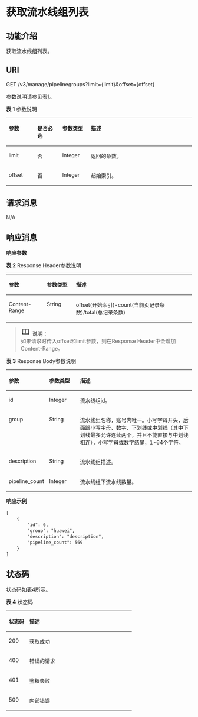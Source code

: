 # 获取流水线组列表<a name="ops_02_0032"></a>

## 功能介绍<a name="se03aae4436e64394a95dc13b6f233898"></a>

获取流水线组列表。

## URI<a name="s476df674307e4b04b9545f9575dde042"></a>

GET /v3/manage/pipelinegroups?limit=\{limit\}&offset=\{offset\}

参数说明请参见[表1](#table74411229203611)。

**表 1**  参数说明

<a name="table74411229203611"></a>
<table><thead align="left"><tr id="row15507142903620"><th class="cellrowborder" valign="top" width="15.448455154484552%" id="mcps1.2.5.1.1"><p id="p45071429203618"><a name="p45071429203618"></a><a name="p45071429203618"></a>参数</p>
</th>
<th class="cellrowborder" valign="top" width="13.438656134386562%" id="mcps1.2.5.1.2"><p id="p550711295367"><a name="p550711295367"></a><a name="p550711295367"></a>是否必选</p>
</th>
<th class="cellrowborder" valign="top" width="15.338466153384664%" id="mcps1.2.5.1.3"><p id="p1450752983618"><a name="p1450752983618"></a><a name="p1450752983618"></a>参数类型</p>
</th>
<th class="cellrowborder" valign="top" width="55.77442255774422%" id="mcps1.2.5.1.4"><p id="p750710292366"><a name="p750710292366"></a><a name="p750710292366"></a>描述</p>
</th>
</tr>
</thead>
<tbody><tr id="row13507162963616"><td class="cellrowborder" valign="top" width="15.448455154484552%" headers="mcps1.2.5.1.1 "><p id="p65071529143610"><a name="p65071529143610"></a><a name="p65071529143610"></a>limit</p>
</td>
<td class="cellrowborder" valign="top" width="13.438656134386562%" headers="mcps1.2.5.1.2 "><p id="p2507429193616"><a name="p2507429193616"></a><a name="p2507429193616"></a>否</p>
</td>
<td class="cellrowborder" valign="top" width="15.338466153384664%" headers="mcps1.2.5.1.3 "><p id="p1850712973612"><a name="p1850712973612"></a><a name="p1850712973612"></a>Integer</p>
</td>
<td class="cellrowborder" valign="top" width="55.77442255774422%" headers="mcps1.2.5.1.4 "><p id="p13507152933616"><a name="p13507152933616"></a><a name="p13507152933616"></a>返回的条数。</p>
</td>
</tr>
<tr id="row550711298363"><td class="cellrowborder" valign="top" width="15.448455154484552%" headers="mcps1.2.5.1.1 "><p id="p1150752910366"><a name="p1150752910366"></a><a name="p1150752910366"></a>offset</p>
</td>
<td class="cellrowborder" valign="top" width="13.438656134386562%" headers="mcps1.2.5.1.2 "><p id="p350752923614"><a name="p350752923614"></a><a name="p350752923614"></a>否</p>
</td>
<td class="cellrowborder" valign="top" width="15.338466153384664%" headers="mcps1.2.5.1.3 "><p id="p18507129173616"><a name="p18507129173616"></a><a name="p18507129173616"></a>Integer</p>
</td>
<td class="cellrowborder" valign="top" width="55.77442255774422%" headers="mcps1.2.5.1.4 "><p id="p1450712919364"><a name="p1450712919364"></a><a name="p1450712919364"></a>起始索引。</p>
</td>
</tr>
</tbody>
</table>

## 请求消息<a name="s8246d3afdd6f44dc817ce0c3f2ac7d53"></a>

N/A

## 响应消息<a name="sab9be5ce850743859bb238e072f8d1f2"></a>

**响应参数**

**表 2**  Response Header参数说明

<a name="table156464193424"></a>
<table><thead align="left"><tr id="row76531819144218"><th class="cellrowborder" valign="top" width="20.51%" id="mcps1.2.4.1.1"><p id="p36531719164213"><a name="p36531719164213"></a><a name="p36531719164213"></a>参数</p>
</th>
<th class="cellrowborder" valign="top" width="15.690000000000001%" id="mcps1.2.4.1.2"><p id="p186572196429"><a name="p186572196429"></a><a name="p186572196429"></a>参数类型</p>
</th>
<th class="cellrowborder" valign="top" width="63.800000000000004%" id="mcps1.2.4.1.3"><p id="p1966121915428"><a name="p1966121915428"></a><a name="p1966121915428"></a>描述</p>
</th>
</tr>
</thead>
<tbody><tr id="row18663141934215"><td class="cellrowborder" valign="top" width="20.51%" headers="mcps1.2.4.1.1 "><p id="p15664201917425"><a name="p15664201917425"></a><a name="p15664201917425"></a>Content-Range</p>
</td>
<td class="cellrowborder" valign="top" width="15.690000000000001%" headers="mcps1.2.4.1.2 "><p id="p1566851954211"><a name="p1566851954211"></a><a name="p1566851954211"></a>String</p>
</td>
<td class="cellrowborder" valign="top" width="63.800000000000004%" headers="mcps1.2.4.1.3 "><p id="p442485393619"><a name="p442485393619"></a><a name="p442485393619"></a>offset(开始索引)-count(当前页记录条数)/total(总记录条数)</p>
</td>
</tr>
</tbody>
</table>

>![](public_sys-resources/icon-note.gif) **说明：**   
>如果请求时传入offset和limit参数，则在Response Header中会增加Content-Range。  

**表 3**  Response Body参数说明

<a name="table45446245174724"></a>
<table><thead align="left"><tr id="row1412623174724"><th class="cellrowborder" valign="top" width="20.452045204520452%" id="mcps1.2.4.1.1"><p id="p47313663174724"><a name="p47313663174724"></a><a name="p47313663174724"></a>参数</p>
</th>
<th class="cellrowborder" valign="top" width="16.691669166916693%" id="mcps1.2.4.1.2"><p id="p7201512174724"><a name="p7201512174724"></a><a name="p7201512174724"></a>参数类型</p>
</th>
<th class="cellrowborder" valign="top" width="62.85628562856286%" id="mcps1.2.4.1.3"><p id="p4480706174724"><a name="p4480706174724"></a><a name="p4480706174724"></a>描述</p>
</th>
</tr>
</thead>
<tbody><tr id="row40294727101415"><td class="cellrowborder" valign="top" width="20.452045204520452%" headers="mcps1.2.4.1.1 "><p id="p61264216428"><a name="p61264216428"></a><a name="p61264216428"></a>id</p>
</td>
<td class="cellrowborder" valign="top" width="16.691669166916693%" headers="mcps1.2.4.1.2 "><p id="p1412519274216"><a name="p1412519274216"></a><a name="p1412519274216"></a>Integer</p>
</td>
<td class="cellrowborder" valign="top" width="62.85628562856286%" headers="mcps1.2.4.1.3 "><p id="p8125521426"><a name="p8125521426"></a><a name="p8125521426"></a>流水线组id。</p>
</td>
</tr>
<tr id="row98876365819"><td class="cellrowborder" valign="top" width="20.452045204520452%" headers="mcps1.2.4.1.1 "><p id="p1912472144219"><a name="p1912472144219"></a><a name="p1912472144219"></a>group</p>
</td>
<td class="cellrowborder" valign="top" width="16.691669166916693%" headers="mcps1.2.4.1.2 "><p id="p949945654212"><a name="p949945654212"></a><a name="p949945654212"></a>String</p>
</td>
<td class="cellrowborder" valign="top" width="62.85628562856286%" headers="mcps1.2.4.1.3 "><p id="p10122229428"><a name="p10122229428"></a><a name="p10122229428"></a>流水线组名称，账号内唯一。小写字母开头，后面跟小写字母、数字、下划线或中划线（其中下划线最多允许连续两个，并且不能直接与中划线相连），小写字母或数字结尾，1-64个字符。</p>
</td>
</tr>
<tr id="row1698135244113"><td class="cellrowborder" valign="top" width="20.452045204520452%" headers="mcps1.2.4.1.1 "><p id="p912110214216"><a name="p912110214216"></a><a name="p912110214216"></a>description</p>
</td>
<td class="cellrowborder" valign="top" width="16.691669166916693%" headers="mcps1.2.4.1.2 "><p id="p7170442122510"><a name="p7170442122510"></a><a name="p7170442122510"></a>String</p>
</td>
<td class="cellrowborder" valign="top" width="62.85628562856286%" headers="mcps1.2.4.1.3 "><p id="p1966105572510"><a name="p1966105572510"></a><a name="p1966105572510"></a>流水线组描述。</p>
</td>
</tr>
<tr id="row626682835815"><td class="cellrowborder" valign="top" width="20.452045204520452%" headers="mcps1.2.4.1.1 "><p id="p1119723420"><a name="p1119723420"></a><a name="p1119723420"></a>pipeline_count</p>
</td>
<td class="cellrowborder" valign="top" width="16.691669166916693%" headers="mcps1.2.4.1.2 "><p id="p11117152134216"><a name="p11117152134216"></a><a name="p11117152134216"></a>Integer</p>
</td>
<td class="cellrowborder" valign="top" width="62.85628562856286%" headers="mcps1.2.4.1.3 "><p id="p711602184210"><a name="p711602184210"></a><a name="p711602184210"></a>流水线组下流水线数量。</p>
</td>
</tr>
</tbody>
</table>

**响应示例**

```
[
    {
        "id": 6,
        "group": "huawei",
        "description": "description",
        "pipeline_count": 569
    }
]
```

## 状态码<a name="s336c1dbc7af446a1b3cc077ea3f82fc9"></a>

状态码如[表4](#t33d02fa79e8443868a71c99f411610a5)所示。

**表 4**  状态码

<a name="t33d02fa79e8443868a71c99f411610a5"></a>
<table><thead align="left"><tr id="r9eb80d64e8f34d0db940daa95fc929dd"><th class="cellrowborder" valign="top" width="16.439999999999998%" id="mcps1.2.3.1.1"><p id="a7e51ed73a71e4dc29d0dd4aae3016632"><a name="a7e51ed73a71e4dc29d0dd4aae3016632"></a><a name="a7e51ed73a71e4dc29d0dd4aae3016632"></a>状态码</p>
</th>
<th class="cellrowborder" valign="top" width="83.56%" id="mcps1.2.3.1.2"><p id="aa802d02e21c944f1863435a0d11c7ec1"><a name="aa802d02e21c944f1863435a0d11c7ec1"></a><a name="aa802d02e21c944f1863435a0d11c7ec1"></a>描述</p>
</th>
</tr>
</thead>
<tbody><tr id="r1cc0192c651444db882dde750b14be23"><td class="cellrowborder" valign="top" width="16.439999999999998%" headers="mcps1.2.3.1.1 "><p id="a6a3639a3cb154e17b95c5076c8036471"><a name="a6a3639a3cb154e17b95c5076c8036471"></a><a name="a6a3639a3cb154e17b95c5076c8036471"></a>200</p>
</td>
<td class="cellrowborder" valign="top" width="83.56%" headers="mcps1.2.3.1.2 "><p id="p14504142233912"><a name="p14504142233912"></a><a name="p14504142233912"></a>获取成功</p>
</td>
</tr>
<tr id="r0bd68000afe546dd9c7a8d3a05991a04"><td class="cellrowborder" valign="top" width="16.439999999999998%" headers="mcps1.2.3.1.1 "><p id="ad46ccdc6b7e04df3b6b5679f7606f434"><a name="ad46ccdc6b7e04df3b6b5679f7606f434"></a><a name="ad46ccdc6b7e04df3b6b5679f7606f434"></a>400</p>
</td>
<td class="cellrowborder" valign="top" width="83.56%" headers="mcps1.2.3.1.2 "><p id="a1f2e8d58145d461781428d28f07a5351"><a name="a1f2e8d58145d461781428d28f07a5351"></a><a name="a1f2e8d58145d461781428d28f07a5351"></a>错误的请求</p>
</td>
</tr>
<tr id="row059261364320"><td class="cellrowborder" valign="top" width="16.439999999999998%" headers="mcps1.2.3.1.1 "><p id="p059261310438"><a name="p059261310438"></a><a name="p059261310438"></a>401</p>
</td>
<td class="cellrowborder" valign="top" width="83.56%" headers="mcps1.2.3.1.2 "><p id="p759261314433"><a name="p759261314433"></a><a name="p759261314433"></a>鉴权失败</p>
</td>
</tr>
<tr id="r19bdef782c164c93917f897241e521f8"><td class="cellrowborder" valign="top" width="16.439999999999998%" headers="mcps1.2.3.1.1 "><p id="a7da68e311c0f4267bacf3cbdb71d1ead"><a name="a7da68e311c0f4267bacf3cbdb71d1ead"></a><a name="a7da68e311c0f4267bacf3cbdb71d1ead"></a>500</p>
</td>
<td class="cellrowborder" valign="top" width="83.56%" headers="mcps1.2.3.1.2 "><p id="aa6fd12cedd8841e29eeeca27c1bdea1a"><a name="aa6fd12cedd8841e29eeeca27c1bdea1a"></a><a name="aa6fd12cedd8841e29eeeca27c1bdea1a"></a>内部错误</p>
</td>
</tr>
</tbody>
</table>

